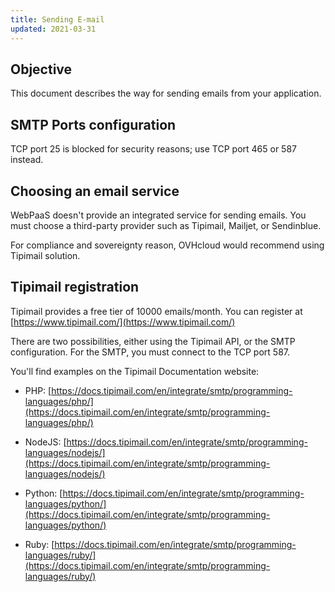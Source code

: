 ```yaml
---
title: Sending E-mail
updated: 2021-03-31
---
```



## Objective 

This document describes the way for sending emails from your application.

## SMTP Ports configuration
TCP port 25 is blocked for security reasons; use TCP port 465 or 587 instead.

## Choosing an email service
WebPaaS doesn't provide an integrated service for sending emails.
You must choose a third-party provider such as Tipimail, Mailjet, or Sendinblue.

For compliance and sovereignty reason, OVHcloud would recommend using Tipimail solution.

## Tipimail registration
Tipimail provides a free tier of 10000 emails/month.
You can register at [https://www.tipimail.com/](https://www.tipimail.com/)

There are two possibilities, either using the Tipimail API, or the SMTP configuration.
For the SMTP, you must connect to the TCP port 587.

You'll find examples on the Tipimail Documentation website:     
- PHP: [https://docs.tipimail.com/en/integrate/smtp/programming-languages/php/](https://docs.tipimail.com/en/integrate/smtp/programming-languages/php/)

- NodeJS: [https://docs.tipimail.com/en/integrate/smtp/programming-languages/nodejs/](https://docs.tipimail.com/en/integrate/smtp/programming-languages/nodejs/)

- Python: [https://docs.tipimail.com/en/integrate/smtp/programming-languages/python/](https://docs.tipimail.com/en/integrate/smtp/programming-languages/python/)
- Ruby: [https://docs.tipimail.com/en/integrate/smtp/programming-languages/ruby/](https://docs.tipimail.com/en/integrate/smtp/programming-languages/ruby/)

